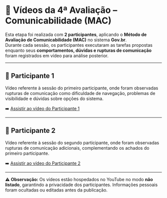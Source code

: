 # 🎥 Vídeos da 4ª Avaliação – Comunicabilidade (MAC)

Esta etapa foi realizada com **2 participantes**, aplicando o **Método de Avaliação de Comunicabilidade (MAC)** no sistema **Gov.br**.  
Durante cada sessão, os participantes executaram as tarefas propostas enquanto seus **comportamentos, dúvidas e rupturas de comunicação** foram registrados em vídeo para análise posterior.

---

## 📌 Participante 1
Vídeo referente à sessão do primeiro participante, onde foram observadas rupturas de comunicação como dificuldade de navegação, problemas de visibilidade e dúvidas sobre opções do sistema.  

➡️ [Assistir ao vídeo do Participante 1](https://youtu.be/wdvH3HhRyLI)

---

## 📌 Participante 2
Vídeo referente à sessão do segundo participante, onde foram observadas rupturas de comunicação adicionais, complementando os achados do primeiro participante.  

➡️ [Assistir ao vídeo do Participante 2](https://youtu.be/puQzp4Cr7Rc)

---

⚠️ **Observação:** Os vídeos estão hospedados no YouTube no modo **não listado**, garantindo a privacidade dos participantes. Informações pessoais foram ocultadas ou editadas antes da publicação.





